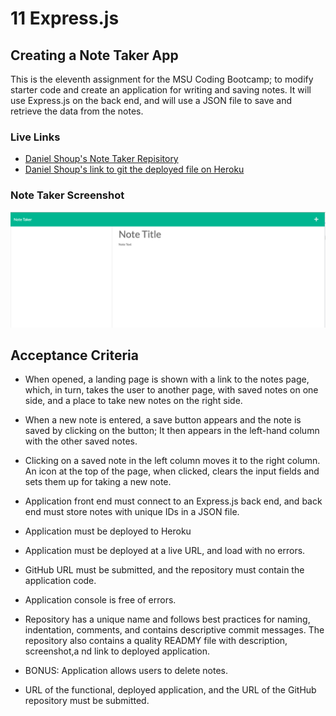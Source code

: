 
# 11 Express.js

## Creating a Note Taker App

This is the eleventh assignment for the MSU Coding Bootcamp; to modify starter code and create an application for writing and saving notes. It will use Express.js on the back end, and will use a JSON file to save and retrieve the data from the notes. 

### Live Links
- [Daniel Shoup's Note Taker Repisitory](https://github.com/danshoup/note-taker)
- [Daniel Shoup's link to git the deployed file on Heroku](https://nameless-earth-45114.herokuapp.com/)


### Note Taker Screenshot

![Application Screen Shot](./public/assets/images/note-taker-screenshot.png)


## Acceptance Criteria

- When opened, a landing page is shown with a link to the notes page, which, in turn, takes the user to another page, with saved notes on one side, and a place to take new notes on the right side. 

- When a new note is entered, a save button appears and the note is saved by clicking on the button; It then appears in the left-hand column with the other saved notes.

- Clicking on a saved note in the left column moves it to the right column. An icon at the top of the page, when clicked, clears the input fields and sets them up for taking a new note.

- Application front end must connect to an Express.js back end, and back end must store notes with unique IDs in a JSON file.

- Application must be deployed to Heroku

- Application must be deployed at a live URL, and load with no errors.

- GitHub URL must be submitted, and the repository must contain the application code.

- Application console is free of errors.

- Repository has a unique name and follows best practices for naming, indentation, comments, and contains descriptive commit messages.  The repository also contains a quality READMY file with description, screenshot,a nd link to deployed application.

- BONUS: Application allows users to delete notes.

- URL of the functional, deployed application, and the URL of the GitHub repository must be submitted.


